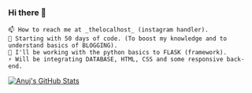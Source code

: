 ### Hi there 👋
```
📫 How to reach me at _thelocalhost_ (instagram handler).
🔭 Starting with 50 days of code. (To boost my knowledge and to understand basics of BLOGGING).
🌱 I'll be working with the python basics to FLASK (framework).
⚡ Will be integrating DATABASE, HTML, CSS and some responsive back-end.
```

<!--
| Programming Skills | Approx |
| --- | --- |
| `Python` | 45% |
| `C` | 30% |
| `C++` | 30% |
| `PhP` | 40% |
| `HTML` | 40% |
-->
<!--
<a href="#">
  <img align="left" alt="Languages and Tools used" src="https://github-readme-stats.vercel.app/api/top-langs/?username=anujverma28&show_icons=true&hide_border=true" />
</a>
<br>
-->
<a href="#">
  <img align="center" alt="Anuj's GitHub Stats" src="https://github-readme-stats.vercel.app/api?username=anujverma28&show_icons=true&hide_border=true" />
</a>
<br>

<!--
**anujverma28/anujverma28** is a ✨ _special_ ✨ repository because its `README.md` (this file) appears on your GitHub profile.

Here are some ideas to get you started:

- 🔭 I’m currently working on ...
- 🌱 I’m currently learning ...
- 👯 I’m looking to collaborate on ...
- 🤔 I’m looking for help with ...
- 💬 Ask me about ...
- 📫 How to reach me: ...
- 😄 Pronouns: ...
- ⚡ Fun fact: ...
-->
